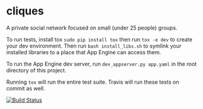 cliques
=======

A private social network focused on small (under 25 people) groups.

To run tests, install tox `sudo pip install tox` then run `tox -e dev` to create your dev environment. Then run `bash install_libs.sh` to symlink your installed libraries
to a place that App Engine can access them. 

To run the App Engine dev server, run `dev_appserver.py app.yaml` in the root directory of this project.

Running `tox` will run the entire test suite. Travis will run these tests on commit as well.

[![Build Status](https://travis-ci.org/pcsforeducation/cliques.svg?branch=master)](https://travis-ci.org/pcsforeducation/cliques)
